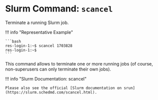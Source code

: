 # Slurm Command: `scancel`

Terminate a running Slurm job.

!!! info "Representative Example"

    ```bash
    res-login-1:~$ scancel 1703828
    res-login-1:~$
    ```

This command allows to terminate one or more running jobs (of course, non-superusers can only terminate their own jobs).

!!! info "Slurm Documentation: scancel"

    Please also see the official [Slurm documentation on srun](https://slurm.schedmd.com/scancel.html).
